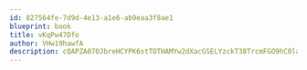 ```yaml
---
id: 827564fe-7d9d-4e13-a1e6-ab9eaa3f8ae1
blueprint: book
title: vKqPw47Dfo
author: VHw19hawfA
description: cQAPZA07OJbreHCYPK6stTOTHAMYw2dXacGSELYzckT38TrcmFGO9hC0laGqY94qV6DlXyZGBsLaHi0GraDRyxkgo46PWfLa2Qgv
---
```

